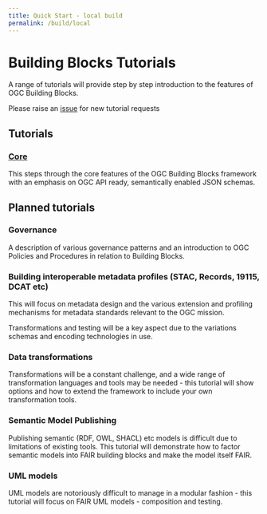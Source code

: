 ```yaml
---
title: Quick Start - local build
permalink: /build/local
---
```



# Building Blocks Tutorials

A range of tutorials will provide step by step introduction to the features of OGC Building Blocks.

Please raise an [issue](https://github.com/ogcincubator/bblocks-docs/issues) for new tutorial requests

## Tutorials

### [Core](https://ogcincubator.github.io/bblocks-tutorial/)

This steps through the core features of the OGC Building Blocks framework with an emphasis on OGC API ready, semantically enabled JSON schemas.


## Planned tutorials

### Governance

A description of various governance patterns and an introduction to OGC Policies and Procedures in relation to Building Blocks.

### Building interoperable metadata profiles (STAC, Records, 19115, DCAT etc)

This will focus on metadata design and the various extension and profiling mechanisms for metadata standards relevant to the OGC mission.

Transformations and testing will be a key aspect due to the variations schemas and encoding technologies in use.

### Data transformations

Transformations will be a constant challenge, and a wide range of transformation languages and tools may be needed - this tutorial will show options and how to extend the framework to include your own transformation tools.

### Semantic Model Publishing

Publishing semantic (RDF, OWL, SHACL) etc models is difficult due to limitations of existing tools. This tutorial will demonstrate how to factor semantic models into FAIR building blocks and make the model itself FAIR.

### UML models

UML models are notoriously difficult to manage in a modular fashion - this tutorial will focus on FAIR UML models - composition and testing.